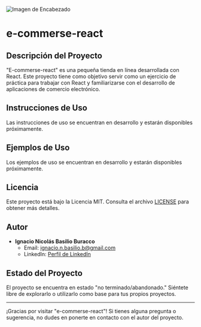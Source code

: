 ![Imagen de Encabezado](https://media.licdn.com/dms/image/D4D16AQHOHQ6Q0LtjrA/profile-displaybackgroundimage-shrink_350_1400/0/1681584517093?e=1700697600&v=beta&t=5OC8BaV3EJMqkrAziSsd40Xi_PlLUKuTeo5dS5hwljE)

# e-commerse-react

## Descripción del Proyecto
"E-commerse-react" es una pequeña tienda en línea desarrollada con React. Este proyecto tiene como objetivo servir como un ejercicio de práctica para trabajar con React y familiarizarse con el desarrollo de aplicaciones de comercio electrónico.

## Instrucciones de Uso
Las instrucciones de uso se encuentran en desarrollo y estarán disponibles próximamente.

## Ejemplos de Uso
Los ejemplos de uso se encuentran en desarrollo y estarán disponibles próximamente.

## Licencia
Este proyecto está bajo la Licencia MIT. Consulta el archivo [LICENSE](LICENSE) para obtener más detalles.

## Autor
- **Ignacio Nicolás Basilio Buracco**
  - Email: [ignacio.n.basilio.b@gmail.com](mailto:ignacio.n.basilio.b@gmail.com)
  - LinkedIn: [Perfil de LinkedIn](https://www.linkedin.com/in/ignacio-nicolas-basilio-buracco/)

## Estado del Proyecto
El proyecto se encuentra en estado "no terminado/abandonado." Siéntete libre de explorarlo o utilizarlo como base para tus propios proyectos.

---

¡Gracias por visitar "e-commerse-react"! Si tienes alguna pregunta o sugerencia, no dudes en ponerte en contacto con el autor del proyecto.
